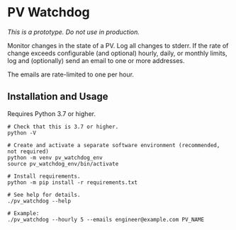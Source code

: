 # PV Watchdog

*This is a prototype. Do not use in production.*

Monitor changes in the state of a PV. Log all changes to stderr. If the rate of
change exceeds configurable (and optional) hourly, daily, or monthly limits,
log and (optionally) send an email to one or more addresses.

The emails are rate-limited to one per hour.

## Installation and Usage

Requires Python 3.7 or higher.

```
# Check that this is 3.7 or higher.
python -V

# Create and activate a separate software environment (recommended, not required)
python -m venv pv_watchdog_env
source pv_watchdog_env/bin/activate

# Install requirements.
python -m pip install -r requirements.txt

# See help for details.
./pv_watchdog --help

# Example:
./pv_watchdog --hourly 5 --emails engineer@example.com PV_NAME
```
